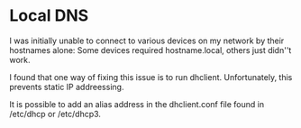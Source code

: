 Local DNS
=========

I was initially unable to connect to various devices on my network by their
hostnames alone: Some devices required hostname.local, others just didn''t
work. 

I found that one way of fixing this issue is to run dhclient. Unfortunately,
this prevents static IP addreessing.

It is possible to add an alias address in the dhclient.conf file found in 
/etc/dhcp or /etc/dhcp3.


